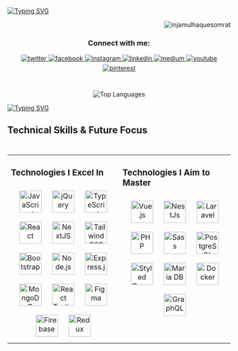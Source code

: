 <!-- intro  -->

[![Typing SVG](https://readme-typing-svg.herokuapp.com?font=Indie+Flower&weight=400&size=40&pause=100&color=C778DD&width=1000&lines=Hey+I+am+Injamul+Haque+Somrat;Web+designer+and+frontend+developer;Passionate+about+innovative+designs&center=true&vCenter=true)](https://git.io/typing-svg)



<!-- visitors  -->
<p align="right"> <img src="https://komarev.com/ghpvc/?username=haquesomrat&label=Profile%20views&color=0e75b6&style=flat" alt="injamulhaquesomrat" /> </p>

<!-- social links  -->
<h3 align="center">Connect with me:</h3>

<div align="center">
<a href="https://twitter.com/injamulhaquesom" target="_blank">
<img src="https://img.shields.io/badge/twitter-%231DA1F2.svg?&style=for-the-badge&logo=twitter&logoColor=white" alt="twitter" style="margin-bottom: 5px;" />
</a>
<a href="https://www.facebook.com/injamulhaquesomrat" target="_blank">
<img src="https://img.shields.io/badge/facebook-%231877F2.svg?&style=for-the-badge&logo=facebook&logoColor=white" alt="facebook" style="margin-bottom: 5px;" />
</a>
<a href="https://instagram.com/injamulhaquesomrat" target="_blank">
<img src="https://img.shields.io/badge/instagram-%23E4405F.svg?&style=for-the-badge&logo=instagram&logoColor=white" alt="instagram" style="margin-bottom: 5px;" />
</a>
<a href="https://linkedin.com/in/injamulhaquesomrat" target="_blank">
<img src="https://img.shields.io/badge/linkedin-%230A66C2.svg?&style=for-the-badge&logo=linkedin&logoColor=white" alt="linkedin" style="margin-bottom: 5px;" />
</a>
<a href="https://medium.com/@injamulhaquesomrat" target="_blank">
<img src="https://img.shields.io/badge/medium-%23000000.svg?&style=for-the-badge&logo=medium&logoColor=white" alt="medium" style="margin-bottom: 5px;" />
</a>
<a href="https://www.youtube.com/@injamulhaquesomrat" target="_blank">
<img src="https://img.shields.io/badge/youtube-%23FF0000.svg?&style=for-the-badge&logo=youtube&logoColor=white" alt="youtube" style="margin-bottom: 5px;" />
</a>
<a href="https://www.pinterest.com/injamulhaquesomrat/" target="_blank">
<img src="https://img.shields.io/badge/pinterest-%23E60023.svg?&style=for-the-badge&logo=pinterest&logoColor=white" alt="pinterest" style="margin-bottom: 5px;" />
</a>
</div>

<br/>

####


<p align="center">
  <img src="https://github-readme-stats.vercel.app/api/top-langs/?username=injamulhaquesomrat&layout=compact&theme=dark" alt="Top Languages" />
</p>

[![Typing SVG](https://readme-typing-svg.herokuapp.com?font=Indie+Flower&weight=400&size=30&duration=3000&pause=1000&color=F79C82&width=1000&lines=Your+skill+should+be+better+than+your+strength;Great+works+comes+with+great+electricity+billl;Simplicity++is+the+soul+off+efficiency&center=true&vCenter=true)](https://git.io/typing-svg)

<!-- languages & technologies -->
<div align="left">
  
<h2 align='left'>
  Technical Skills & Future Focus<br/><br/>
</h2>
<table><tr><td valign="top" width="50%">

### Technologies I Excel In

<div align="center">
<!-- start::javascript -->
<a href="https://www.javascript.com/" target="_blank"><img style="margin: 10px" src="https://profilinator.rishav.dev/skills-assets/javascript-original.svg" alt="JavaScript" height="50" /></a>
<!-- end::javascript -->
<a href="https://jquery.com/" target="_blank"><img style="margin: 10px" src="https://profilinator.rishav.dev/skills-assets/jquery.png" alt="jQuery" height="50" /></a>
<!-- start::typescript -->
<a href="https://www.typescriptlang.org/" target="_blank"><img style="margin: 10px" src="https://th.bing.com/th/id/R.99a29ede35ec2ddf1f968bcdb17dbfdd?rik=XCSlxNe4MX5SOg&pid=ImgRaw&r=0" alt="TypeScript" height="50" /></a>  
<!-- end::typescript -->
  <!-- start::reactjs -->
<a href="https://reactjs.org/" target="_blank"><img style="margin: 10px" src="https://cdn.freelogovectors.net/wp-content/uploads/2018/12/react_logo.png" alt="React" height="50" /></a>
  <!-- start::reactjs -->  
  <!-- start;:nextjs -->
<a href="https://nextjs.org/" target="_blank"><img style="margin: 10px" src="https://innoblooms.com/logo/next-logo.png" alt="NextJS" height="50" /></a>
  <!-- end::nextjs -->
  <!-- start::tailwindcss -->
  <a href="https://tailwindcss.com/" target="_blank"><img style="margin: 10px" src="https://www.loopple.com/img/tailwind-logo-blue.png" alt="Tailwind CSS" height="50" /></a> 
  <!-- start::tailwindcss -->
  <!-- start::bootstrap -->
   <a href="https://getbootstrap.com/docs/3.4/javascript/" target="_blank"><img style="margin: 10px" src="https://uxwing.com/wp-content/themes/uxwing/download/brands-and-social-media/bootstrap-5-logo-icon.png" alt="Bootstrap" height="50" /></a>   
  <!-- end::bootstrap -->
   <a href="https://nodejs.org/" target="_blank"><img style="margin: 10px" src="https://vectorseek.com/wp-content/uploads/2023/09/Node-Node.JS-Logo-Vector.svg-.png" alt="Node.js" height="50" /></a>  <a href="https://expressjs.com/" target="_blank"><img style="margin: 10px" src="https://seekvectors.com/files/download/express.js-logo.png" alt="Express.js" height="50" /></a>  
<a href="https://www.mongodb.com/" target="_blank"><img style="margin: 10px" src="https://img.icons8.com/?size=512&id=74402&format=png" alt="MongoDB" height="50" /></a>  
<a href="https://testing-library.com/" target="_blank"><img style="margin: 10px" src="https://miro.medium.com/v2/resize:fit:496/1*bNvb_fLzWahi5LPmbFIS_A.png" alt="React Testing Library" height="50" /></a>  
<a href="https://www.figma.com/" target="_blank"><img style="margin: 10px" src="https://profilinator.rishav.dev/skills-assets/figma-icon.svg" alt="Figma" height="50" /></a>  
<a href="https://firebase.google.com/" target="_blank"><img style="margin: 10px" src="https://profilinator.rishav.dev/skills-assets/firebase.png" alt="Firebase" height="50" /></a>
<!-- start::redux -->
<a href="https://redux.js.org/" target="_blank"><img style="margin: 10px" src="https://cdn.iconscout.com/icon/free/png-256/free-redux-logo-icon-download-in-svg-png-gif-file-formats--technology-social-media-vol-5-pack-logos-icons-3030243.png?f=webp" alt="Redux" height="50" /></a>
<!-- end::redux -->

</div>

</td><td valign="top" width="50%">

### Technologies I Aim to Master

<div align="center">  
<a href="https://vuejs.org/" target="_blank"><img style="margin: 10px" src="https://profilinator.rishav.dev/skills-assets/vuejs-original-wordmark.svg" alt="Vue.js" height="50" /></a>  
<a href="https://nestjs.com/" target="_blank"><img style="margin: 10px" src="https://upload.wikimedia.org/wikipedia/commons/a/a8/NestJS.svg" alt="NestJs" height="50" /></a>  
<a href="https://laravel.com/" target="_blank"><img style="margin: 10px" src="https://profilinator.rishav.dev/skills-assets/laravel-plain-wordmark.svg" alt="Laravel" height="50" /></a>  
<a href="https://www.php.net/" target="_blank"><img style="margin: 10px" src="https://profilinator.rishav.dev/skills-assets/php-original.svg" alt="PHP" height="50" /></a>  
<a href="https://sass-lang.com/" target="_blank"><img style="margin: 10px" src="https://profilinator.rishav.dev/skills-assets/sass-original.svg" alt="Sass" height="50" /></a>  
<a href="https://www.postgresql.org/" target="_blank"><img style="margin: 10px" src="https://img.icons8.com/?size=160&id=JRnxU7ZWP4mi&format=png" alt="PostgreSQL" height="50" /></a>  
<a href="https://styled-components.com/" target="_blank"><img style="margin: 10px" src="https://encrypted-tbn0.gstatic.com/images?q=tbn:ANd9GcTFi4_-9fNmkOc4nkBq6YLPG8higxuZsBuXGQ&s" alt="Styled Components" height="50" /></a>  
<a href="https://mariadb.org/" target="_blank"><img style="margin: 10px" src="https://profilinator.rishav.dev/skills-assets/mariadb.png" alt="Maria DB" height="50" /></a>  
<a href="https://www.docker.com/" target="_blank"><img style="margin: 10px" src="https://profilinator.rishav.dev/skills-assets/docker-original-wordmark.svg" alt="Docker" height="50" /></a> 
<a href="https://graphql.org/" target="_blank"><img style="margin: 10px" src="https://upload.wikimedia.org/wikipedia/commons/thumb/1/17/GraphQL_Logo.svg/2048px-GraphQL_Logo.svg.png" alt="GraphQL" height="50" /></a>  
</div>
</td>
</div>
